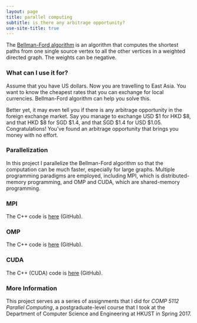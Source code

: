 ```yaml
---
layout: page
title: parallel computing
subtitle: is there any arbitrage opportunity?
use-site-title: true
---
```


The [Bellman-Ford algorithm](https://en.wikipedia.org/wiki/Bellman-Ford_algorithm) is an algorithm that computes the shortest paths from one single source vertex to all the other vertices in a weighted directed graph. The weights can be negative.

### What can I use it for?

Assume that you have US dollars. Now you are travelling to East Asia. You want to know the cheapest rates that you can exchange for local currencies. Bellman-Ford algorithm can help you solve this.

Better yet, it may even tell you if there is any arbitrage opportunity in the foreign exchange market. Say you manage to exchange USD $1 for HKD $8, and that HKD $8 for SGD $1.4, and that SGD $1.4 for USD $1.05. Congratulations! You've found an arbitrage opportunity that brings you money with no effort.

### Parallelization

In this project I parallelize the Bellman-Ford algorithm so that the computation can be much faster, especially for large graphs. Multiple programming paradigms are employed, including MPI, which is distributed-memory programming, and OMP and CUDA, which are shared-memory programming.

### MPI

The C++ code is [here](https://github.com/imfl/parallel-computing/blob/master/bellman-ford/bf-mpi.cpp) (GitHub).

### OMP

The C++ code is [here](https://github.com/imfl/parallel-computing/blob/master/bellman-ford/bf-omp.cpp) (GitHub).

### CUDA

The C++ (CUDA) code is [here](https://github.com/imfl/parallel-computing/blob/master/bellman-ford/bf-cuda.cu) (GitHub).

### More Information

This project serves as a series of assignments that I did for *COMP 5112 Parallel Computing*, a postgraduate-level course that I took at the Department of Computer Science and Engineering at HKUST in Spring 2017.
